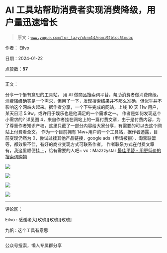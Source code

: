 # AI 工具站帮助消费者实现消费降级，用户量迅速增长

> 原文：[`www.yuque.com/for_lazy/xkrm14/eomi92blcc5tmubc`](https://www.yuque.com/for_lazy/xkrm14/eomi92blcc5tmubc)

作者： Eilvo

日期：2024-01-22

点赞数：**57**

* * *

正文：

分享一个挺有意思的工具站。 用 AI 做商品搜索词平替，帮助消费者做消费降级。
消费降级确实是一个需求，但用了一下，发现搜索结果并不那么准确，但似乎并不影响这个网站火起来。据作者分享，一个下午完成的网站，上线 10 天 11w 用户，某天日活 5.9w。或许用于娱乐也是他满足的一个需求之一。
作者是如何发现这个小需求的?
详见图 4，来自作者挂在网站上的一篇付费文章，由于是付费内容，为了尊重作者知识产权，这里只截了一部分内容给大家分享，有需要的可以去这个网站上付费看全文。
作为一个目前拥有 14w+用户的一个工具站，据作者透露，目前变现仍然为 0，尝试过挂其他产品链接，google
ads（申请被拒），淘宝联盟等，都效果不佳，有好的商业变现方式可联系作者。 作者联系方式在付费文章有，我这里顺便挂上，给有需要的人吧~
vx：Mazzzystar [最佳平替 - 用更低价的搜索词购物](https://www.pingti.app/)

![](img/0f806dba12b9ae0be5e3f65d18662684.png)

![](img/68fbbbd481916efbc2e1bf28f595ea37.png)

![](img/b3727cf54db967e3f74a1a532707136a.png)

![](img/1738abfb7c8d2d073379a942afd3da73.png)

* * *

评论区：

Eilvo : 感谢老大[玫瑰][玫瑰][玫瑰]

九帆 : 这个工具有意思

* * *

公众号搜索，懒人专属群分享